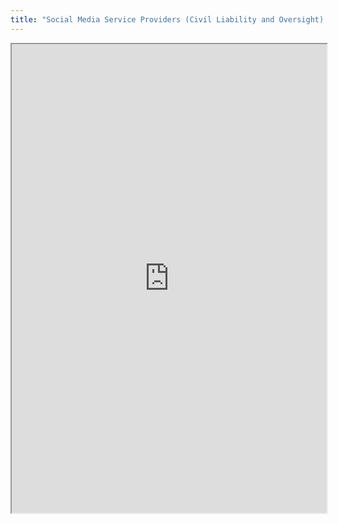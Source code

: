 ```yaml
---
title: "Social Media Service Providers (Civil Liability and Oversight) Bill 2018 – Briefing for Second Reading"
---
```



<iframe height="750" width="100%" src="https://ewelton.github.io/ktest/wiki.html#Social%20Media%20Service%20Providers%20(Civil%20Liability%20and%20Oversight)%20Bill%202018%20%E2%80%93%20Briefing%20for%20Second%20Reading"></iframe>
